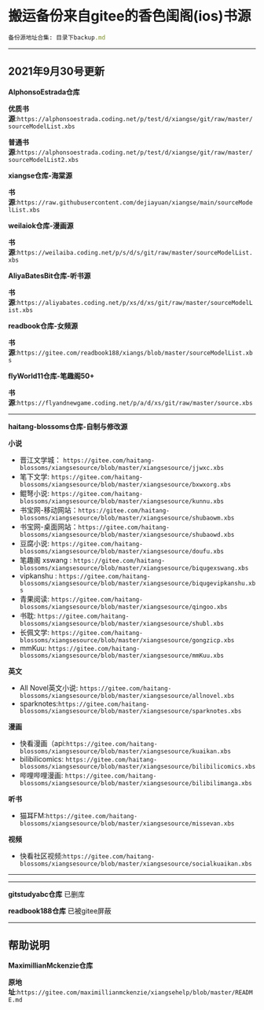 # 搬运备份来自gitee的香色闺阁(ios)书源

```ruby
备份源地址合集: 目录下backup.md
```

----------------------------------
2021年9月30号更新
----------------------------------


**AlphonsoEstrada仓库**

**优质书源**:``https://alphonsoestrada.coding.net/p/test/d/xiangse/git/raw/master/sourceModelList.xbs``

**普通书源**:``https://alphonsoestrada.coding.net/p/test/d/xiangse/git/raw/master/sourceModelList2.xbs``



**xiangse仓库-海棠源**

**书源**:``https://raw.githubusercontent.com/dejiayuan/xiangse/main/sourceModelList.xbs``


**weilaiok仓库-漫画源**

**书源**:``https://weilaiba.coding.net/p/s/d/s/git/raw/master/sourceModelList.xbs``


**AliyaBatesBit仓库-听书源**

**书源**:``https://aliyabates.coding.net/p/xs/d/xs/git/raw/master/sourceModelList.xbs``


**readbook仓库-女频源**

**书源**:``https://gitee.com/readbook188/xiangs/blob/master/sourceModelList.xbs``


**flyWorld11仓库-笔趣阁50+**

**书源**:``https://flyandnewgame.coding.net/p/a/d/xs/git/raw/master/source.xbs``


----------------------
**haitang-blossoms仓库-自制与修改源**

**小说**
- 晋江文学城： ``https://gitee.com/haitang-blossoms/xiangsesource/blob/master/xiangsesource/jjwxc.xbs``
- 笔下文学: ``https://gitee.com/haitang-blossoms/xiangsesource/blob/master/xiangsesource/bxwxorg.xbs``
- 鲲弩小说: ``https://gitee.com/haitang-blossoms/xiangsesource/blob/master/xiangsesource/kunnu.xbs``
- 书宝网-移动网站：``https://gitee.com/haitang-blossoms/xiangsesource/blob/master/xiangsesource/shubaowm.xbs``
- 书宝网-桌面网站：``https://gitee.com/haitang-blossoms/xiangsesource/blob/master/xiangsesource/shubaowd.xbs``
- 豆腐小说: ``https://gitee.com/haitang-blossoms/xiangsesource/blob/master/xiangsesource/doufu.xbs``
- 笔趣阁 xswang : ``https://gitee.com/haitang-blossoms/xiangsesource/blob/master/xiangsesource/biqugexswang.xbs ``
- vipkanshu : ``https://gitee.com/haitang-blossoms/xiangsesource/blob/master/xiangsesource/biqugevipkanshu.xbs``
- 青果阅读: ``https://gitee.com/haitang-blossoms/xiangsesource/blob/master/xiangsesource/qingoo.xbs``
- 书耽: ``https://gitee.com/haitang-blossoms/xiangsesource/blob/master/xiangsesource/shubl.xbs``
- 长佩文学: ``https://gitee.com/haitang-blossoms/xiangsesource/blob/master/xiangsesource/gongzicp.xbs``
- mmKuu: ``https://gitee.com/haitang-blossoms/xiangsesource/blob/master/xiangsesource/mmKuu.xbs``


**英文**
- All Novel英文小说: ``https://gitee.com/haitang-blossoms/xiangsesource/blob/master/xiangsesource/allnovel.xbs``
- sparknotes:``https://gitee.com/haitang-blossoms/xiangsesource/blob/master/xiangsesource/sparknotes.xbs``

**漫画**
- 快看漫画（api:``https://gitee.com/haitang-blossoms/xiangsesource/blob/master/xiangsesource/kuaikan.xbs``
- bilibilicomics: ``https://gitee.com/haitang-blossoms/xiangsesource/blob/master/xiangsesource/bilibilicomics.xbs``
- 哔哩哔哩漫画: ``https://gitee.com/haitang-blossoms/xiangsesource/blob/master/xiangsesource/bilibilimanga.xbs``

**听书**
- 猫耳FM:``https://gitee.com/haitang-blossoms/xiangsesource/blob/master/xiangsesource/missevan.xbs``

**视频**
- 快看社区视频:``https://gitee.com/haitang-blossoms/xiangsesource/blob/master/xiangsesource/socialkuaikan.xbs``

-------------------

*******************************************************************************
**gitstudyabc仓库**  已删库

**readbook188仓库**        已被gitee屏蔽
*********************************************************************************


## 帮助说明

**MaximillianMckenzie仓库**

**原地址**:``https://gitee.com/maximillianmckenzie/xiangsehelp/blob/master/README.md``
